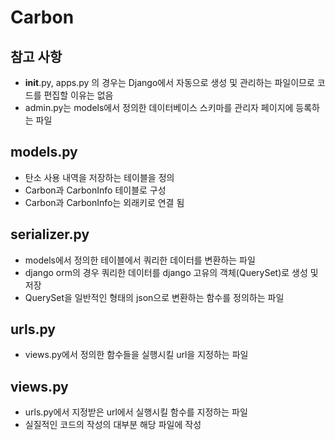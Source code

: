 # Carbon

## 참고 사항
- __init__.py, apps.py 의 경우는 Django에서 자동으로 생성 및 관리하는 파일이므로 코드를 편집할 이유는 없음
- admin.py는 models에서 정의한 데이터베이스 스키마를 관리자 페이지에 등록하는 파일

## models.py
- 탄소 사용 내역을 저장하는 테이블을 정의
- Carbon과 CarbonInfo 테이블로 구성
- Carbon과 CarbonInfo는 외래키로 연결 됨

## serializer.py
- models에서 정의한 테이블에서 쿼리한 데이터를 변환하는 파일
- django orm의 경우 쿼리한 데이터를 django 고유의 객체(QuerySet)로 생성 및 저장
- QuerySet을 일반적인 형태의 json으로 변환하는 함수를 정의하는 파일

## urls.py
- views.py에서 정의한 함수들을 실행시킬 url을 지정하는 파일

## views.py
- urls.py에서 지정받은 url에서 실행시킬 함수를 지정하는 파일
- 실질적인 코드의 작성의 대부분 해당 파일에 작성
